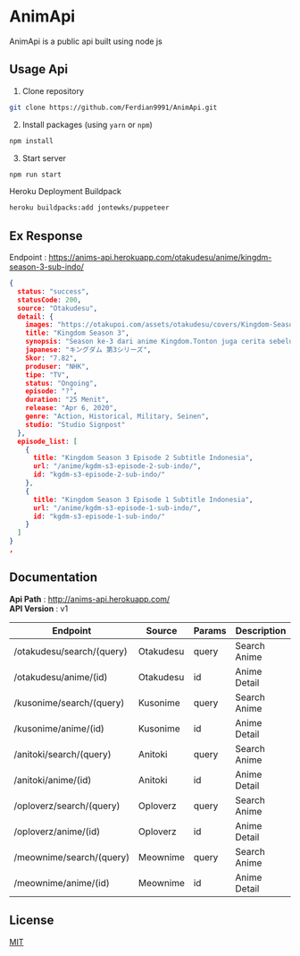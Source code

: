 # AnimApi 
AnimApi is a public api built using node js


## Usage Api
1. Clone repository
```bash
git clone https://github.com/Ferdian9991/AnimApi.git
```
2. Install packages (using `yarn` or `npm`)
```bash
npm install
```
3. Start server
```bash
npm run start
```
Heroku Deployment Buildpack
```bash
heroku buildpacks:add jontewks/puppeteer
```
## Ex Response

Endpoint : https://anims-api.herokuapp.com/otakudesu/anime/kingdm-season-3-sub-indo/
```json
{
  status: "success",
  statusCode: 200,
  source: "Otakudesu",
  detail: {
    images: "https://otakupoi.com/assets/otakudesu/covers/Kingdom-Season-3-Sub-Indo.jpg",
    title: "Kingdom Season 3",
    synopsis: "Season ke-3 dari anime Kingdom.Tonton juga cerita sebelumnya:1.) Kingdom S12.) Kingdom S23.) Kingdom S3Season ke-3 dari anime Kingdom.Tonton juga cerita sebelumnya:1.) Kingdom S12.) Kingdom S23.) Kingdom S3",
    japanese: "キングダム 第3シリーズ",
    Skor: "7.82",
    produser: "NHK",
    tipe: "TV",
    status: "Ongoing",
    episode: "?",
    duration: "25 Menit",
    release: "Apr 6, 2020",
    genre: "Action, Historical, Military, Seinen",
    studio: "Studio Signpost"
  },
  episode_list: [
    {
      title: "Kingdom Season 3 Episode 2 Subtitle Indonesia",
      url: "/anime/kgdm-s3-episode-2-sub-indo/",
      id: "kgdm-s3-episode-2-sub-indo/"
    },
    {
      title: "Kingdom Season 3 Episode 1 Subtitle Indonesia",
      url: "/anime/kgdm-s3-episode-1-sub-indo/",
      id: "kgdm-s3-episode-1-sub-indo/"
    }
  ]
}
,
```

## Documentation
__Api Path__ : http://anims-api.herokuapp.com/</br>
__API Version__ : v1

| Endpoint | Source | Params | Description |
| -------- | ------ | ------ | -----------|
| /otakudesu/search/(query) | Otakudesu | query | Search Anime |
| /otakudesu/anime/(id) | Otakudesu | id | Anime Detail |
| /kusonime/search/(query) | Kusonime | query | Search Anime |
| /kusonime/anime/(id) | Kusonime | id | Anime Detail |
| /anitoki/search/(query) | Anitoki | query | Search Anime |
| /anitoki/anime/(id) | Anitoki | id | Anime Detail |
| /oploverz/search/(query) | Oploverz | query | Search Anime |
| /oploverz/anime/(id) | Oploverz | id | Anime Detail |
| /meownime/search/(query) | Meownime | query | Search Anime |
| /meownime/anime/(id) | Meownime | id | Anime Detail |

## License
[MIT](https://github.com/Ferdian9991/AnimApi/blob/main/LICENSE.md)
